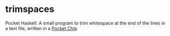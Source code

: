# trimspaces
Pocket Haskell: A small program to trim whitespace at the end of the lines in a text file, written in a [Pocket Chip](https://getchip.com/pages/pocketchip)
